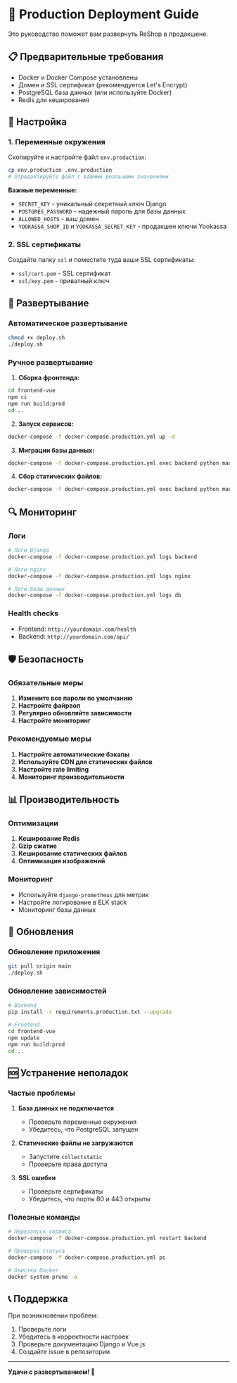# 🚀 Production Deployment Guide

Это руководство поможет вам развернуть ReShop в продакшене.

## 📋 Предварительные требования

- Docker и Docker Compose установлены
- Домен и SSL сертификат (рекомендуется Let's Encrypt)
- PostgreSQL база данных (или используйте Docker)
- Redis для кеширования

## 🔧 Настройка

### 1. Переменные окружения

Скопируйте и настройте файл `env.production`:

```bash
cp env.production .env.production
# Отредактируйте файл с вашими реальными значениями
```

**Важные переменные:**
- `SECRET_KEY` - уникальный секретный ключ Django
- `POSTGRES_PASSWORD` - надежный пароль для базы данных
- `ALLOWED_HOSTS` - ваш домен
- `YOOKASSA_SHOP_ID` и `YOOKASSA_SECRET_KEY` - продакшен ключи Yookassa

### 2. SSL сертификаты

Создайте папку `ssl` и поместите туда ваши SSL сертификаты:
- `ssl/cert.pem` - SSL сертификат
- `ssl/key.pem` - приватный ключ

## 🚀 Развертывание

### Автоматическое развертывание

```bash
chmod +x deploy.sh
./deploy.sh
```

### Ручное развертывание

1. **Сборка фронтенда:**
```bash
cd frontend-vue
npm ci
npm run build:prod
cd ..
```

2. **Запуск сервисов:**
```bash
docker-compose -f docker-compose.production.yml up -d
```

3. **Миграции базы данных:**
```bash
docker-compose -f docker-compose.production.yml exec backend python manage.py migrate
```

4. **Сбор статических файлов:**
```bash
docker-compose -f docker-compose.production.yml exec backend python manage.py collectstatic --noinput
```

## 🔍 Мониторинг

### Логи

```bash
# Логи Django
docker-compose -f docker-compose.production.yml logs backend

# Логи nginx
docker-compose -f docker-compose.production.yml logs nginx

# Логи базы данных
docker-compose -f docker-compose.production.yml logs db
```

### Health checks

- Frontend: `http://yourdomain.com/health`
- Backend: `http://yourdomain.com/api/`

## 🛡️ Безопасность

### Обязательные меры

1. **Измените все пароли по умолчанию**
2. **Настройте файрвол**
3. **Регулярно обновляйте зависимости**
4. **Настройте мониторинг**

### Рекомендуемые меры

1. **Настройте автоматические бэкапы**
2. **Используйте CDN для статических файлов**
3. **Настройте rate limiting**
4. **Мониторинг производительности**

## 📊 Производительность

### Оптимизации

1. **Кеширование Redis**
2. **Gzip сжатие**
3. **Кеширование статических файлов**
4. **Оптимизация изображений**

### Мониторинг

- Используйте `django-prometheus` для метрик
- Настройте логирование в ELK stack
- Мониторинг базы данных

## 🔄 Обновления

### Обновление приложения

```bash
git pull origin main
./deploy.sh
```

### Обновление зависимостей

```bash
# Backend
pip install -r requirements.production.txt --upgrade

# Frontend
cd frontend-vue
npm update
npm run build:prod
cd ..
```

## 🆘 Устранение неполадок

### Частые проблемы

1. **База данных не подключается**
   - Проверьте переменные окружения
   - Убедитесь, что PostgreSQL запущен

2. **Статические файлы не загружаются**
   - Запустите `collectstatic`
   - Проверьте права доступа

3. **SSL ошибки**
   - Проверьте сертификаты
   - Убедитесь, что порты 80 и 443 открыты

### Полезные команды

```bash
# Перезапуск сервиса
docker-compose -f docker-compose.production.yml restart backend

# Проверка статуса
docker-compose -f docker-compose.production.yml ps

# Очистка Docker
docker system prune -a
```

## 📞 Поддержка

При возникновении проблем:
1. Проверьте логи
2. Убедитесь в корректности настроек
3. Проверьте документацию Django и Vue.js
4. Создайте issue в репозитории

---

**Удачи с развертыванием! 🎉**
